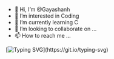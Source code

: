 - 👋 Hi, I’m @Gayashanh
- 👀 I’m interested in Coding
- 🌱 I’m currently learning C
- 💞️ I’m looking to collaborate on ...
- 📫 How to reach me ...

[![Typing SVG](https://readme-typing-svg.demolab.com/?lines=Welcome+to+my+Profile;)](https://git.io/typing-svg)

<!---
Gayashanhgg/Gayashanhgg is a ✨ special ✨ repository because its `README.md` (this file) appears on your GitHub profile.
You can click the Preview link to take a look at your changes.
--->
